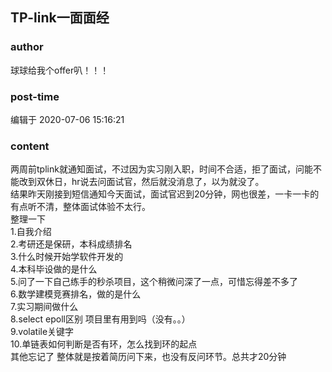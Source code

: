 ## TP-link一面面经
### author 
球球给我个offer叭！！！
### post-time 

编辑于  2020-07-06 15:16:21
### content 
<div class="post-topic-des nc-post-content">
 两周前tplink就通知面试，不过因为实习刚入职，时间不合适，拒了面试，问能不能改到双休日，hr说去问面试官，然后就没消息了，以为就没了。
 <br/>
 结果昨天刚接到短信通知今天面试，面试官迟到20分钟，网也很差，一卡一卡的有点听不清，整体面试体验不太行。
 <br/>
 整理一下
 <br/>
 1.自我介绍
 <br/>
 2.考研还是保研，本科成绩排名
 <br/>
 3.什么时候开始学软件开发的
 <br/>
 4.本科毕设做的是什么
 <br/>
 5.问了一下自己练手的秒杀项目，这个稍微问深了一点，可惜忘得差不多了
 <br/>
 6.数学建模竞赛排名，做的是什么
 <br/>
 7.实习期间做什么
 <br/>
 8.select epoll区别 项目里有用到吗（没有。。）
 <br/>
 9.volatile关键字
 <br/>
 10.单链表如何判断是否有环，怎么找到环的起点
 <br/>
 其他忘记了 整体就是按着简历问下来，也没有反问环节。总共才20分钟
</div>
